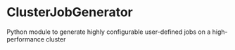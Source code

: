 # ClusterJobGenerator
Python module to generate highly configurable user-defined jobs on a high-performance cluster
